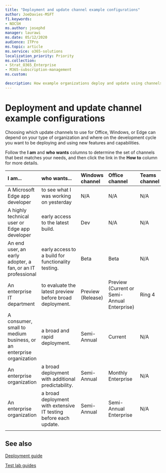 ```yaml
---
title: "Deployment and update channel example configurations"
author: JoeDavies-MSFT
f1.keywords:
- NOCSH
ms.author: josephd
manager: laurawi
ms.date: 05/12/2020
audience: ITPro
ms.topic: article
ms.service: o365-solutions
localization_priority: Priority
ms.collection: 
- Strat_O365_Enterprise
- M365-subscription-management
ms.custom:

description: How example organizations deploy and update using channels.
---
```


# Deployment and update channel example configurations

Choosing which update channels to use for Office, Windows, or Edge can depend on your type of organization and where on the development cycle you want to be deploying and using new features and capabilities.

<!--

Here are the latest channel names.

| New channel name | Previous channel name |
|:-------|:-----|
| Beta | Insider |
| Preview (Release)) | Monthly Channel (Targeted) |
| Semi-Annual Enterprise Channel | Semi-Annual Channel |
| Semi-Annual Enterprise Channel (Preview) | Semi-Annual Channel (Targeted) |
| Monthly Enterprise Channel | N/A |
| Current Channel | Monthly Channel |
|||

See if your organization matches one of these customer types, then follow the link to the example for more details.

Follow the **I am** and **who wants** columns to determine the set of channels that best matches your needs, and then click the link in the **How to** column for more details.

| I am... | who wants... | Windows channel | Office channel | Edge channel | How to |
|:-------|:-----|:-------|:-------|:-----|:-------|
| A Microsoft Edge app developer | to see what I was working on yesterday | N/A | N/A | Canary | [Edge Carnary channel](https://docs.microsoft.com/deployedge/microsoft-edge-channels#canary-channel)  |
| A highly technical user or Edge app developer | early access to the latest build. | Dev | N/A  | Dev |   |
| An end user, an early adopter, a fan, or an IT professional  | early access to a build for functionality testing. | Beta | Beta | Beta |   |
| An enterprise IT department | to evaluate the latest preview before broad deployment. | Preview (Release)  | Preview (Current or Semi-Annual Enterprise)  | N/A |   |
| A consumer, small to medium business, or an enterprise organization | a broad and rapid deployment. |  Semi-Annual | Current | Stable | [Rapid deployment example](deploy-update-channels-examples-rapid-deploy.md) |
| An enterprise organization | a broad deployment with additional predictability. | Semi-Annual | Monthly Enterprise | N/A |   |
| An enterprise organization | a broad deployment with extensive IT testing before each update. | Semi-Annual | Semi-Annual | N/A |   |
|||||||

--> 

Follow the **I am** and **who wants** columns to determine the set of channels that best matches your needs, and then click the link in the **How to** column for more details.

| I am... | who wants... | Windows channel | Office channel | Teams channel | Edge channel | How to |
|:-------|:-----|:-------|:-------|:-----|:-------|:-------|
| A Microsoft Edge app developer | to see what I was working on yesterday | N/A | N/A | N/A | Canary | [Edge Carnary channel](https://docs.microsoft.com/deployedge/microsoft-edge-channels#canary-channel)  |
| A highly technical user or Edge app developer | early access to the latest build. | Dev | N/A  | N/A | Dev |   |
| An end user, an early adopter, a fan, or an IT professional  | early access to a build for functionality testing. | Beta | Beta | N/A | Beta |   |
| An enterprise IT department | to evaluate the latest preview before broad deployment. | Preview (Release)  | Preview (Current or Semi-Annual Enterprise)  | Ring 4 | N/A  |
| A consumer, small to medium business, or an enterprise organization | a broad and rapid deployment. |  Semi-Annual | Current | N/A | Stable | [Rapid deployment example](deploy-update-channels-examples-rapid-deploy.md) |
| An enterprise organization | a broad deployment with additional predictability. | Semi-Annual | Monthly Enterprise | N/A | N/A |   |
| An enterprise organization | a broad deployment with extensive IT testing before each update. | Semi-Annual | Semi-Annual Enterprise | N/A | N/A |   |
||||||||

<!--

| Customer type | Description | Products and their channels |
|:-------|:-----|:-------|
| Early adopter or insider <br> <br> See the insider deployment example.  | These organizations are eager to try out new capabilities early in the release cycle and report their early adoption feedback to Microsoft. | **Office:** <br><ul><li>Beta</li><li>Current Channel (Preview)</li></ul>  **Windows:** <br><ul><li>Dev</li><li>Beta</li></ul> **Edge:** <ul><li>Dev</li><li>Beta</li></ul>|
| Consumer fans, small and medium businesses, and some enterprises who want rapid deployment of the newest supported features <br> <br> See the [rapid deployment example](deploy-update-channels-examples-rapid-deploy.md). | These organizations want the latest supported changes and to take advantage of the  new capabilities for their users and to report their feedback to Microsoft. | **Office:** <ul><li> Current Channel </li></ul> **Windows:** <ul><li> N/A </li></ul> **Edge:** <ul><li> Stable </li></ul>|
| Enterprises who need a stable and predictable cadence to their updates <br><br> See the broad deployment example.  | These organizations want to ensure that the changes they roll out to customers are fully supported and whose deployment will have minimaly impact to their employees. |  **Office:** <ul><li> Monthly Enterprise Channel </li><li> Semi-Annual Enterprise Channel (Preview) </li><li> Semi-Annual Enterprise Channel </li></ul> **Windows:** <br><ul><li> Release Preview </li><li> Semi-Annual Channel </li></ul> **Edge:** <ul><li>Stable (deferred) </li></ul> |
||||

--> 

## See also

[Deployment guide](deploy-microsoft-365-enterprise.md)

[Test lab guides](m365-enterprise-test-lab-guides.md)


